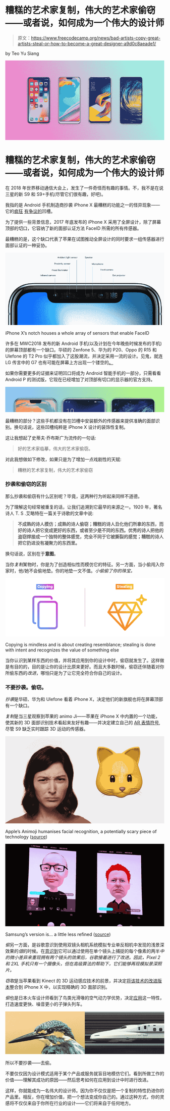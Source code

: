 # 糟糕的艺术家复制，伟大的艺术家偷窃——或者说，如何成为一个伟大的设计师

> 原文：<https://www.freecodecamp.org/news/bad-artists-copy-great-artists-steal-or-how-to-become-a-great-designer-a9d0c8aeade1/>

by Teo Yu Siang

![1ewtTEY7p6faBUKbCQ06sLoIAtXfGuco3sVv](img/cb41571b23f5721fef62040e05bdc9d5.png)

# 糟糕的艺术家复制，伟大的艺术家偷窃——或者说，如何成为一个伟大的设计师

在 2018 年世界移动通信大会上，发生了一件奇怪而有趣的事情。不，我不是在说三星的新 S9 和 S9+手机(尽管它们很有趣，好吧)。

我指的是 Android 手机制造商抄袭 iPhone X 最糟糕的功能之一的怪异现象——它的[疯狂](https://www.tomsguide.com/us/iphone-x-notch-design,news-26020.html) [有争议的](https://mashable.com/2017/10/31/iphone-x-notch-different/#ACTV6hDxFsqg)凹槽。

为了提供一些背景信息，2017 年底发布的 iPhone X 采用了全屏设计，除了屏幕顶部的切口，它容纳了新的面部认证方法 FaceID 所需的所有传感器。

最糟糕的是，这个缺口代表了苹果在试图推动全屏设计的同时要求一组传感器进行面部认证的一种妥协。

![wsBgMr8-iIDQLpUkVPa8V7q6Xc5vBnqgYOU7](img/d3cacfbbbc419ee16433bbae53337be5.png)

iPhone X’s notch houses a whole array of sensors that enable FaceID

许多在 MWC2018 发布的新 Android 手机(以及计划在今年晚些时候发布的手机)的屏幕顶部都有一个缺口。华硕的 Zenfone 5、华为的 P20、Oppo 的 R15 和 Ulefone 的 T2 Pro 似乎都加入了这股潮流，并决定采用一流的设计。见鬼，就连 LG 传言中的 G7 也有可能在屏幕上方出现一个镂空的[。](https://www.cnet.com/news/lg-g7-renders-notch/)

如果你需要更多的证据来证明凹口将成为 Android 智能手机的一部分，只需看看 Android P 的测试版，它现在已经增加了对顶部有切口的显示器的官方支持。

![HaxZlJo5o2RylBM2QORVzxYTR7KCdNi1lLww](img/655565e6ecd7b63c64553f2a9da73d6f.png)

最糟糕的部分？这些手机都没有在凹槽中安装额外的传感器来提供准确的面部识别。换句话说，这些凹槽纯粹是 iPhone X 设计的装饰性复制。

这让我想起了史蒂夫·乔布斯广为流传的一句话:

> 好的艺术家临摹，伟大的艺术家偷窃。

对此我想做如下修改，如果只是为了增加一点戏剧性的天赋:

> 糟糕的艺术家复制，伟大的艺术家偷窃

### 抄袭和偷窃的区别

那么抄袭和偷窃有什么区别呢？毕竟，这两种行为听起来同样不道德。

为了理解这句经常被重复的话，让我们追溯到它最早的来源之一。1920 年，著名诗人 T. S .艾略特在一篇关于诗歌的文章中说:

> **不成熟的诗人模仿；成熟的诗人偷窃；糟糕的诗人丑化他们所拿的东西，而好的诗人把它变成更好的东西，或者至少是不同的东西。优秀的诗人把他的盗窃焊接成一个独特的整体感觉，完全不同于它被撕裂的感觉；糟糕的诗人把它扔进没有凝聚力的东西里。**

换句话说，区别在于**意图**。

当你*复制*某物时，你是为了创造相似性而模仿它的特征。另一方面，当小偷闯入你家时，他/她不会偷地垫。你的地垫一文不值。*小偷偷了你的珠宝。*

![DylxYOjRaMxiOiYNGykYOgyMKpARWgr49p5H](img/38150a42d46f17f20f2a21027b013030.png)

Copying is mindless and is about creating resemblance; stealing is done with intent and recognizes the value of something else

当你认识到某样东西的价值，并将其应用到你的设计中时，偷窃就发生了。这样做是有目的的，目的是让你的设计比原来更好。而且大多数时候，偷窃还伴随着对你所偷东西的*改进*，哪怕只是为了让它完全符合你自己的设计。

### 不要抄袭。偷窃。

*抄袭*是华硕、华为和 Ulefone 看着 iPhone X，决定他们的新旗舰也将在屏幕顶部有一个缺口。

*复制*是当三星观察到苹果的 animo Ji——苹果在 iPhone X 中内置的一个功能，使其新的 3D 面部识别技术看起来友好有趣——并决定建立自己的 [AR 表情符号](https://techcrunch.com/2018/02/25/samsungs-ar-emoji-taps-creepy-avatars-and-disney-characters-to-compete-with-animoji/),尽管 S9 缺乏实时跟踪 3D 运动的传感器。

![gYiwCtWY9zQGoHqohOFOiJGLS9yTJ6O9cQt8](img/17c68d7ee69054b4a9b4847aa59e1eb9.png)

Apple’s Animoji humanises facial recognition, a potentially scary piece of technology ([source](https://giphy.com/gifs/producthunt-apple-event-animated-emoji-3ohhwJ2v6v1bHegoKY))

![Kb0I2SK42pswr-QuII6tozkmiwlnxXiOtH5T](img/2f476d3c4d28200afd0b5c944f4b2f60.png)

Samsung’s version is… a little less refined ([source](https://youtu.be/8GdA4z9G4Qg))

*偷*另一方面，是谷歌意识到使用双镜头相机系统模拟专业单反相机中发现的浅景深效果的*值*的时候。在[意识到](https://research.googleblog.com/2017/10/portrait-mode-on-pixel-2-and-pixel-2-xl.html)它可以通过使用在单个镜头上捕捉的每个像素的两半*中的微小差异来重现拥有两个镜头的效果后，谷歌接着进行了改进。因此，Pixel 2 和 2XL 手机只有一个摄像头，但在高级算法的帮助下，它们能够再现模拟景深照片。*

*窃取*是当苹果看到 Kinect 的 3D 运动感应技术的前景，并决定[将该技术的改进版本](https://www.theverge.com/circuitbreaker/2017/9/17/16315510/iphone-x-notch-kinect-apple-primesense-microsoft)整合到 iPhone X 中，以实现精确的 3D 面部识别。

*偷*也是日本火车设计师看到了鸟类光滑喙的空气动力学优势，决定[应用](https://99percentinvisible.org/article/biomimicry-designers-learning-natural-world/)这一特性，打造速度更快、噪音更小的子弹头列车。

![9XWmi4AjCOUnFeOhqMgNX5B7kmcFd3zM0pL5](img/41c0f43a75fe086d3d21593f27916538.png)

所以不要抄袭——去偷。

不要仅仅因为设计模式适用于某个产品或服务就盲目地模仿它们。看到所做工作的价值——理解其成功的原因——然后思考如何在应用到设计中时进行改进。

这样，你就能成为一名伟大的设计师。因为你不仅仅是把一个复制的特性扔进你的产品里。相反，你在增加价值，把一个想法变成你自己的。通过这种方式，你的灵感将不仅仅来自于你所在行业的设计——它们将来自于任何地方。